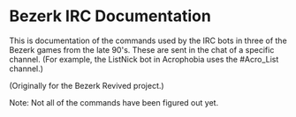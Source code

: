 # Bezerk IRC Documentation
This is documentation of the commands used by the IRC bots in three of the Bezerk games from the late 90's.
These are sent in the chat of a specific channel. (For example, the ListNick bot in Acrophobia uses the #Acro_List channel.)

(Originally for the Bezerk Revived project.)

Note: Not all of the commands have been figured out yet.
